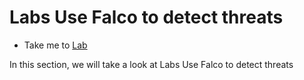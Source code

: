 # Labs Use Falco to detect threats
  - Take me to [Lab](https://kodekloud.com/courses/1378608/lectures/31804484)
  
In this section, we will take a look at Labs Use Falco to detect threats
